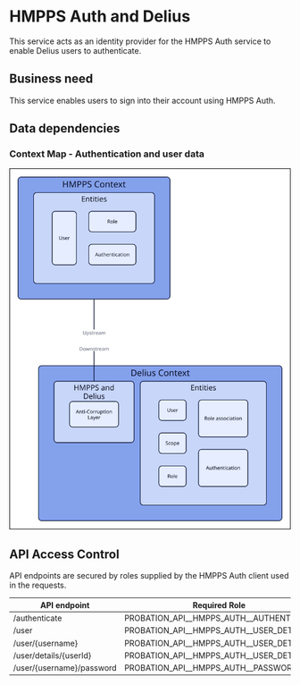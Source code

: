 # HMPPS Auth and Delius

This service acts as an identity provider for the HMPPS Auth service to enable Delius users to authenticate.


## Business need

This service enables users to sign into their account using HMPPS Auth.


## Data dependencies

### Context Map - Authentication and user data

![](../../doc/tech-docs/source/images/auth-context-map.svg)

## API Access Control

API endpoints are secured by roles supplied by the HMPPS Auth client used in the requests.

| API endpoint              | Required Role                             |
| ------------------------- | ----------------------------------------- |
| /authenticate             | PROBATION_API_\_HMPPS_AUTH_\_AUTHENTICATE |
| /user                     | PROBATION_API_\_HMPPS_AUTH_\_USER_DETAILS |
| /user/{username}          | PROBATION_API_\_HMPPS_AUTH_\_USER_DETAILS |
| /user/details/{userId}    | PROBATION_API_\_HMPPS_AUTH_\_USER_DETAILS |
| /user/{username}/password | PROBATION_API_\_HMPPS_AUTH_\_PASSWORD_RW  |